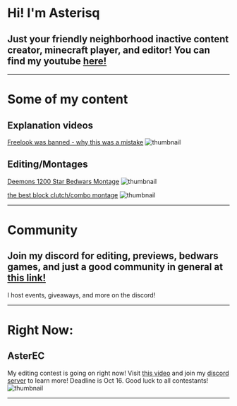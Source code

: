 # Hi! I'm Asterisq

## Just your friendly neighborhood inactive content creator, minecraft player, and editor! You can find my youtube [here!](https://youtube.com/asterisq)
______________________________________________

# Some of my content

## Explanation videos

[Freelook was banned - why this was a mistake](https://youtu.be/8TRcJnWrXVo) 
![thumbnail](https://cdn.discordapp.com/attachments/724988057853362236/893316072869081109/freelook.gif)

## Editing/Montages

[Deemons 1200 Star Bedwars Montage](https://youtu.be/JlkFOh4bGto) ![thumbnail](https://cdn.discordapp.com/attachments/724988057853362236/893316085116444712/1200.gif)

[the best block clutch/combo montage](https://youtu.be/ylmRQNBETZg) ![thumbnail](https://cdn.discordapp.com/attachments/724988057853362236/893316075737989150/clutch.gif)

______________________________________________

# Community

## Join my discord for editing, previews, bedwars games, and just a good community in general at [this link!](https://discord.gg/mBvwC4pRdb)

I host events, giveaways, and more on the discord!

______________________________________________

# Right Now:

## AsterEC

My editing contest is going on right now! Visit [this video](https://youtu.be/nRH1nLn0sJU) and join my [discord server](https://discord.gg/mBvwC4pRdb) to learn more! Deadline is Oct 16. Good luck to all contestants!
![thumbnail](https://cdn.discordapp.com/attachments/724988057853362236/893316056993632297/asterec.gif)

______________________________________________

